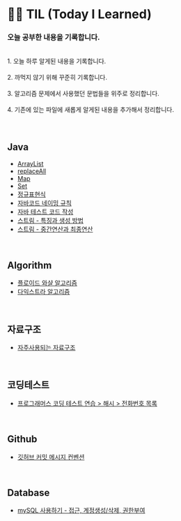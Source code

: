 # 👦🏻 TIL (Today I Learned)
### 오늘 공부한 내용을 기록합니다. 
<br>
1. 오늘 하루 알게된 내용을 기록합니다. <br><br>
2. 까먹지 않기 위해 꾸준히 기록합니다. <br><br>
3. 알고리즘 문제에서 사용했던 문법들을 위주로 정리합니다. <br><br>
4. 기존에 있는 파일에 새롭게 알게된 내용을 추가해서 정리합니다. <br><br>

<br>

## Java
  * [ArrayList](https://github.com/khsrla9806/TIL/blob/main/JAVA/ArrayList.md)
  * [replaceAll](https://github.com/khsrla9806/TIL/blob/main/JAVA/replaceAll.md)
  * [Map](https://github.com/khsrla9806/TIL/blob/main/JAVA/Map.md)
  * [Set](https://github.com/khsrla9806/TIL/blob/main/JAVA/Set.md)
  * [정규표현식](https://github.com/khsrla9806/TIL/blob/main/JAVA/%EC%A0%95%EA%B7%9C%ED%91%9C%ED%98%84%EC%8B%9D.md)
  * [자바코드 네이밍 규칙](https://github.com/khsrla9806/TIL/blob/main/JAVA/JavaCodeNaming.md)
  * [자바 테스트 코드 작성](https://github.com/khsrla9806/TIL/blob/main/JAVA/JaveTestCode.md)
  * [스트림 - 특징과 생성 방법](https://github.com/khsrla9806/TIL/blob/main/JAVA/Stream_1.md)
  * [스트림 - 중간연산과 최종연산](https://github.com/khsrla9806/TIL/blob/main/JAVA/Stream_2.md)
<br>

## Algorithm
  * [플로이드 와샬 알고리즘](https://github.com/khsrla9806/TIL/blob/main/Algorithm/%ED%94%8C%EB%A1%9C%EC%9D%B4%EB%93%9C%EC%99%80%EC%83%AC.md)
  * [다익스트라 알고리즘](https://github.com/khsrla9806/TIL/blob/main/Algorithm/다익스트라.md)
  
  
<br>

## 자료구조
  * [자주사용되는 자료구조](https://github.com/khsrla9806/TIL/blob/main/자료구조/자주사용되는자료구조.md)

<br>

## 코딩테스트
 * [프로그래머스 코딩 테스트 연습 > 해시 > 전화번호 목록](https://github.com/khsrla9806/TIL/blob/main/%EC%BD%94%EB%94%A9%ED%85%8C%EC%8A%A4%ED%8A%B8/%EC%A0%84%ED%99%94%EB%B2%88%ED%98%B8%EB%AA%A9%EB%A1%9D.md)
 
<br>

## Github
 * [깃허브 커밋 메시지 컨벤션](https://github.com/khsrla9806/TIL/blob/main/Github/CommitMessageConvention.md)

<br>
 
## Database
 * [mySQL 사용하기 - 접근, 계정생성/삭제, 권한부여](https://github.com/khsrla9806/TIL/blob/main/Database/mysql_setting.md)
